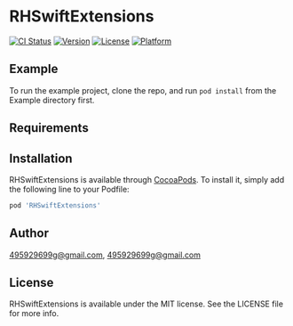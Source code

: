 # RHSwiftExtensions

[![CI Status](https://img.shields.io/travis/495929699g@gmail.com/RHSwiftExtensions.svg?style=flat)](https://travis-ci.org/495929699g@gmail.com/RHSwiftExtensions)
[![Version](https://img.shields.io/cocoapods/v/RHSwiftExtensions.svg?style=flat)](https://cocoapods.org/pods/RHSwiftExtensions)
[![License](https://img.shields.io/cocoapods/l/RHSwiftExtensions.svg?style=flat)](https://cocoapods.org/pods/RHSwiftExtensions)
[![Platform](https://img.shields.io/cocoapods/p/RHSwiftExtensions.svg?style=flat)](https://cocoapods.org/pods/RHSwiftExtensions)

## Example

To run the example project, clone the repo, and run `pod install` from the Example directory first.

## Requirements

## Installation

RHSwiftExtensions is available through [CocoaPods](https://cocoapods.org). To install
it, simply add the following line to your Podfile:

```ruby
pod 'RHSwiftExtensions'
```

## Author

495929699g@gmail.com, 495929699g@gmail.com

## License

RHSwiftExtensions is available under the MIT license. See the LICENSE file for more info.
